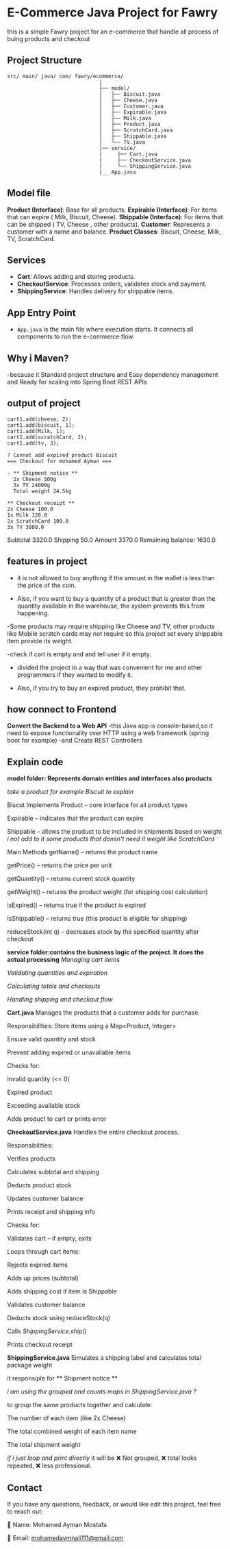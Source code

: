 # E-Commerce Java Project for Fawry

this is a simple Fawry project for an e-commerce that handle all process of buing products and checkout

## Project Structure

```
src/ main/ java/ com/ fawry/ecommerce/
                              |
                              ├── model/
                              │   ├── Biscuit.java
                              │   ├── Cheese.java
                              │   ├── Customer.java
                              │   ├── Expirable.java
                              │   ├── Milk.java
                              │   ├── Product.java
                              │   ├── ScratchCard.java
                              │   ├── Shippable.java
                              │   └── TV.java
                              |── service/
                              |     ├── Cart.java
                              |     ├── CheckoutService.java
                              |     └── ShippingService.java
                              |__ App.java
```

## Model file

**Product (Interface)**: Base for all products.
**Expirable (Interface)**: For items that can expire ( Milk, Biscuit, Cheese).
**Shippable (Interface)**: For items that can be shipped ( TV, Cheese , other products).
**Customer**: Represents a customer with a name and balance.
**Product Classes**: Biscuit, Cheese, Milk, TV, ScratchCard.

## Services

- **Cart**: Allows adding and storing products.
- **CheckoutService**: Processes orders, validates stock and payment.
- **ShippingService**: Handles delivery for shippable items.

## App Entry Point

- `App.java` is the main file where execution starts. It connects all components to run the e-commerce flow.

## Why i Maven?

-because it Standard project structure and Easy dependency management and Ready for scaling into Spring Boot REST APIs

## output of project
```
cart1.add(cheese, 2);
cart1.add(biscuit, 1);
cart1.add(Milk, 1);
cart1.add(scratchCard, 2);
cart1.add(tv, 3);

? Cannot add expired product Biscuit
=== Checkout for mohamed Ayman ===

- ** Shipment notice **
  2x Cheese 500g
  3x TV 24000g
  Total weight 24.5kg

** Checkout receipt **
2x Cheese 100.0
1x Milk 120.0
2x ScratchCard 100.0
3x TV 3000.0
```


Subtotal 3320.0
Shipping 50.0
Amount 3370.0
Remaining balance: 1630.0

## features in project

- it is not allowed to buy anything if the amount in the wallet is less than the price of the coin.

- Also, if you want to buy a quantity of a product that is greater than the quantity available in the warehouse, the system prevents this from happening.

-Some products may require shipping like Cheese and TV, other
products like Mobile scratch cards may not require so this project set every
shippable item provide its weight.

-check if cart is empty and and tell user if it empty.

- divided the project in a way that was convenient for me and other programmers if they wanted to modify it.

- Also, if you try to buy an expired product, they prohibit that.

## how connect to Frontend

**Convert the Backend to a Web API**
-this Java app is console-based,so it need to expose functionality over HTTP using a web framework (spring boot for example)
-and Create REST Controllers

##

## Explain code

**model folder: Represents domain entities and interfaces also products**

_take a product for example Biscuit to explain_

Biscut Implements
Product – core interface for all product types

Expirable – indicates that the product can expire

Shippable – allows the product to be included in shipments based on weight
_i not add to it some products that donsn't need it weight like ScratchCard_

Main Methods
getName() – returns the product name

getPrice() – returns the price per unit

getQuantity() – returns current stock quantity

getWeight() – returns the product weight (for shipping cost calculation)

isExpired() – returns true if the product is expired

isShippable() – returns true (this product is eligible for shipping)

reduceStock(int q) – decreases stock by the specified quantity after checkout

**service folder:contains the business logic of the project. It does the actual processing**
_Managing cart items_

_Validating quantities and expiration_

_Calculating totals and checkouts_

_Handling shipping and checkout flow_

**Cart.java**
Manages the products that a customer adds for purchase.

Responsibilities:
Store items using a Map<Product, Integer>

Ensure valid quantity and stock

Prevent adding expired or unavailable items

Checks for:

Invalid quantity (<= 0)

Expired product

Exceeding available stock

Adds product to cart or prints error

**CheckoutService.java**
Handles the entire checkout process.

Responsibilities:

Verifies products

Calculates subtotal and shipping

Deducts product stock

Updates customer balance

Prints receipt and shipping info

Checks for:

Validates cart – if empty, exits

Loops through cart items:

Rejects expired items

Adds up prices (subtotal)

Adds shipping cost if item is Shippable

Validates customer balance

Deducts stock using reduceStock(q)

Calls _ShippingService.ship()_

Prints checkout receipt

**ShippingService.java**
Simulates a shipping label and calculates total package weight

it responsiple for ** Shipment notice **

_i am using the grouped and counts maps in ShippingService.java ?_

to group the same products together and calculate:

The number of each item (like 2x Cheese)

The total combined weight of each item name

The total shipment weight

_if i just loop and print directly_
it will be ❌ Not grouped, ❌ total looks repeated, ❌ less professional.

## Contact

If you have any questions, feedback, or would like edit this project, feel free to reach out:

👤 Name: Mohamed Ayman Mostafa

📧 Email: mohamedaymnali111@gmail.com
